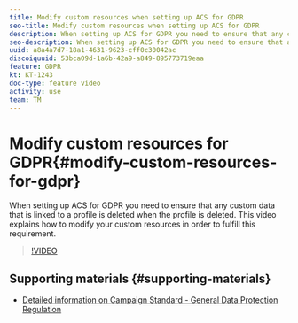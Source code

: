 ```yaml
---
title: Modify custom resources when setting up ACS for GDPR
seo-title: Modify custom resources when setting up ACS for GDPR
description: When setting up ACS for GDPR you need to ensure that any custom data that is linked to a profile is deleted when the profile is deleted. This video explains how to modify your custom resources in order to fulfill this requirement.
seo-description: When setting up ACS for GDPR you need to ensure that any custom data that is linked to a profile will get deleted when the profile is deleted. This video explains how to modify your custom resources in order to fulfill this requirement.
uuid: a8a4a7d7-18a1-4631-9623-cff0c30042ac
discoiquuid: 53bca09d-1a6b-42a9-a849-895773719eaa
feature: GDPR
kt: KT-1243
doc-type: feature video
activity: use
team: TM
---
```


# Modify custom resources for GDPR{#modify-custom-resources-for-gdpr}

When setting up ACS for GDPR you need to ensure that any custom data that is linked to a profile is deleted when the profile is deleted. This video explains how to modify your custom resources in order to fulfill this requirement.

>[!VIDEO](https://video.tv.adobe.com/v/23326?quality=12)

## Supporting materials {#supporting-materials}

* [Detailed information on Campaign Standard - General Data Protection Regulation](https://docs.campaign.adobe.com/doc/standard/getting_started/en/ACS_GDPR.html)
